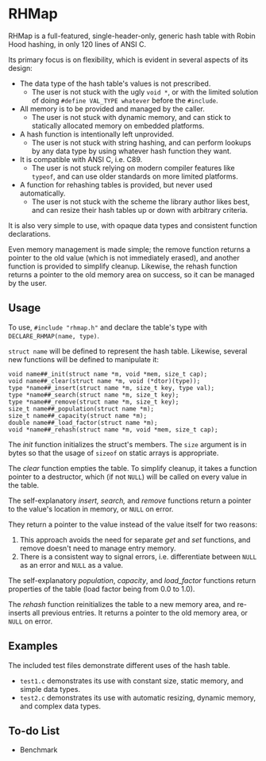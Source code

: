 # RHMap

RHMap is a full-featured, single-header-only, generic hash table with Robin Hood hashing, in only 120 lines of ANSI C.

Its primary focus is on flexibility, which is evident in several aspects of its design:

* The data type of the hash table's values is not prescribed.
  * The user is not stuck with the ugly `void *`, or with the limited solution of doing `#define VAL_TYPE whatever` before the `#include`.
* All memory is to be provided and managed by the caller.
  * The user is not stuck with dynamic memory, and can stick to statically allocated memory on embedded platforms.
* A hash function is intentionally left unprovided.
  * The user is not stuck with string hashing, and can perform lookups by any data type by using whatever hash function they want.
* It is compatible with ANSI C, i.e. C89.
  * The user is not stuck relying on modern compiler features like `typeof`, and can use older standards on more limited platforms.
* A function for rehashing tables is provided, but never used automatically.
  * The user is not stuck with the scheme the library author likes best, and can resize their hash tables up or down with arbitrary criteria.

It is also very simple to use, with opaque data types and consistent function declarations.

Even memory management is made simple;
the remove function returns a pointer to the old value (which is not immediately erased), and another function is provided to simplify cleanup.
Likewise, the rehash function returns a pointer to the old memory area on success, so it can be managed by the user.

## Usage

To use, `#include "rhmap.h"` and declare the table's type with `DECLARE_RHMAP(name, type)`.

`struct name` will be defined to represent the hash table.
Likewise, several new functions will be defined to manipulate it:

    void name##_init(struct name *m, void *mem, size_t cap);
    void name##_clear(struct name *m, void (*dtor)(type));
    type *name##_insert(struct name *m, size_t key, type val);
    type *name##_search(struct name *m, size_t key);
    type *name##_remove(struct name *m, size_t key);
    size_t name##_population(struct name *m);
    size_t name##_capacity(struct name *m);
    double name##_load_factor(struct name *m);
    void *name##_rehash(struct name *m, void *mem, size_t cap);
    
The *init* function initializes the struct's members.
The `size` argument is in bytes so that the usage of `sizeof` on static arrays is appropriate.

The *clear* function empties the table.
To simplify cleanup, it takes a function pointer to a destructor, which (if not `NULL`) will be called on every value in the table.

The self-explanatory *insert,* *search,* and *remove* functions return a pointer to the value's location in memory, or `NULL` on error.

They return a pointer to the value instead of the value itself for two reasons:
1. This approach avoids the need for separate *get* and *set* functions, and remove doesn't need to manage entry memory.
2. There is a consistent way to signal errors, i.e. differentiate between `NULL` as an error and `NULL` as a value.

The self-explanatory *population*, *capacity*, and *load_factor* functions return properties of the table (load factor being from 0.0 to 1.0).

The *rehash* function reinitializes the table to a new memory area, and re-inserts all previous entries.
It returns a pointer to the old memory area, or `NULL` on error.

## Examples

The included test files demonstrate different uses of the hash table.
* `test1.c` demonstrates its use with constant size, static memory, and simple data types.
* `test2.c` demonstrates its use with automatic resizing, dynamic memory, and complex data types.

## To-do List

* Benchmark
